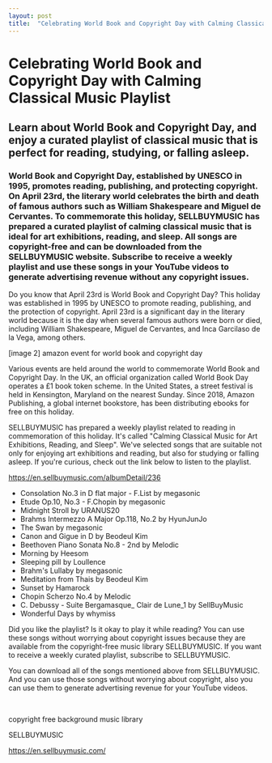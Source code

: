 ```yaml
---
layout: post
title:  "Celebrating World Book and Copyright Day with Calming Classical Music Playlist"
---
```

<h1>Celebrating World Book and Copyright Day with Calming Classical Music Playlist</h1>
<h2>Learn about World Book and Copyright Day, and enjoy a curated playlist of classical music that is perfect for reading, studying, or falling asleep.</h2>
<h3>World Book and Copyright Day, established by UNESCO in 1995, promotes reading, publishing, and protecting copyright. On April 23rd, the literary world celebrates the birth and death of famous authors such as William Shakespeare and Miguel de Cervantes. To commemorate this holiday, SELLBUYMUSIC has prepared a curated playlist of calming classical music that is ideal for art exhibitions, reading, and sleep. All songs are copyright-free and can be downloaded from the SELLBUYMUSIC website. Subscribe to receive a weekly playlist and use these songs in your YouTube videos to generate advertising revenue without any copyright issues.</h3></p>


<p>Do you know that April 23rd is World Book and Copyright Day? This holiday was established in 1995 by UNESCO to promote reading, publishing, and the protection of copyright. April 23rd is a significant day in the literary world because it is the day when several famous authors were born or died, including William Shakespeare, Miguel de Cervantes, and Inca Garcilaso de la Vega, among others.</p>


<p>[image 2] amazon event for world book and copyright day</p>
<p>Various events are held around the world to commemorate World Book and Copyright Day. In the UK, an official organization called World Book Day operates a £1 book token scheme. In the United States, a street festival is held in Kensington, Maryland on the nearest Sunday. Since 2018, Amazon Publishing, a global internet bookstore, has been distributing ebooks for free on this holiday.</p>
<p>SELLBUYMUSIC has prepared a weekly playlist related to reading in commemoration of this holiday. It's called "Calming Classical Music for Art Exhibitions, Reading, and Sleep". We've selected songs that are suitable not only for enjoying art exhibitions and reading, but also for studying or falling asleep. If you're curious, check out the link below to listen to the playlist.</p>
<p><a href="https://en.sellbuymusic.com/albumDetail/236">https://en.sellbuymusic.com/albumDetail/236</a></p>
<ul style="list-style-type: disc;">
<li>Consolation No.3 in D flat major - F.List by megasonic</li>
<li>Etude Op.10, No.3 - F.Chopin by megasonic</li>
<li>Midnight Stroll by URANUS20</li>
<li>Brahms Intermezzo A Major Op.118, No.2 by HyunJunJo</li>
<li>The Swan by megasonic</li>
<li>Canon and Gigue in D by Beodeul Kim</li>
<li>Beethoven Piano Sonata No.8 - 2nd by Melodic</li>
<li>Morning by Heesom</li>
<li>Sleeping pill by Loullence</li>
<li>Brahm's Lullaby by megasonic</li>
<li>Meditation from Thais by Beodeul Kim</li>
<li>Sunset by Hamarock</li>
<li>Chopin Scherzo No.4 by Melodic</li>
<li>C. Debussy - Suite Bergamasque_ Clair de Lune_1 by SellBuyMusic</li>
<li>Wonderful Days by whymiss</li>
</ul>
<p>Did you like the playlist? Is it okay to play it while reading? You can use these songs without worrying about copyright issues because they are available from the copyright-free music library SELLBUYMUSIC. If you want to receive a weekly curated playlist, subscribe to SELLBUYMUSIC.</p>
<p>You can download all of the songs mentioned above from SELLBUYMUSIC. And you can use those songs without worrying about copyright, also you can use them to generate advertising revenue for your YouTube videos.</p>
<p> </p>
<p>copyright free background music library</p>
<p>SELLBUYMUSIC</p>
<p><a class="notion-link-token notion-focusable-token notion-enable-hover" tabindex="0" href="https://en.sellbuymusic.com/" rel="noopener noreferrer" data-token-index="1"><span class="link-annotation-unknown-block-id-38871349">https://en.sellbuymusic.com/</span></a></p>
